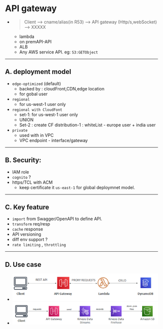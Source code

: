 # API gateway
- > Client --> cname/alias(in R53) --> API gateway (Http/s,webSocket) --> XXXXX
  - lambda
  - on premAPI-API
  - ALB
  - Any AWS service API. eg: `S3:GETObject`
  
---  
## A. deployment model
  - `edge-optimized` (default)
    - backed by : cloudFront,CDN,edge location
    - for gobal user
  - `regional`
    - for us-west-1 user only
  - `regional with CloudFont`
    - set-1: for us-west-1 user only
    - UNION
    - Set-2 : create CF distribution-1 : whiteList - europe user + india user
  - `private`
    - used with in VPC
    - VPC endpoint - interface/gateway
---
## B. Security:
- IAM role
- `cognito` ?
- https/TCL with ACM 
  - keep certificate it `us-east-1` for global deploymnet model.
---
## C. Key feature
- `import` from Swagger/OpenAPI to define API.
- `transform` req/resp
- `cache` response
- API versioning
- diff env support ?
- `rate limiting` , `throttling`

---
## D. Use case
- ![img.png](img.png)
- ![img_1.png](img_1.png)
